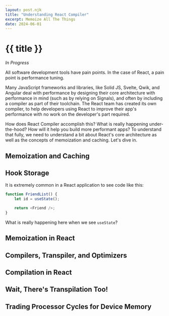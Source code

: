 ```yaml
---
layout: post.njk
title: "Understanding React Compiler"
excerpt: Memoize All The Things
date: 2024-06-01
---
```

# {{ title }}

*In Progress*

All software development tools have pain points. In the case of React, a pain point is performance tuning.

Many JavaScript frameworks and libraries, like Solid JS, Svelte, Qwik, and Angular deal with performance by designing their core architecture with performance in mind (such as by relying on Signals), and often by including a compiler as part of their toolchain. The React team has created its own compiler, to help developers using React to improve their app's performance with no work on the developer's part required.

How does React Compiler accomplish this? What is really happening under-the-hood? How will it help you build more performant apps? To understand that fully, we need to understand a bit about React's core architecture as well as the concepts of memoization and caching. Let's dive in.

## Memoization and Caching


## Hook Storage
It is extremely common in a React application to see code like this:

```js
function FriendList() {
    let id = useState();

    return <Friend />;
}
```
What is really happening here when we see ```useState```?

## Memoization in React


## Compilers, Transpiler, and Optimizers


## Compilation in React


## Wait, There's Transpilation Too!


## Trading Processor Cycles for Device Memory